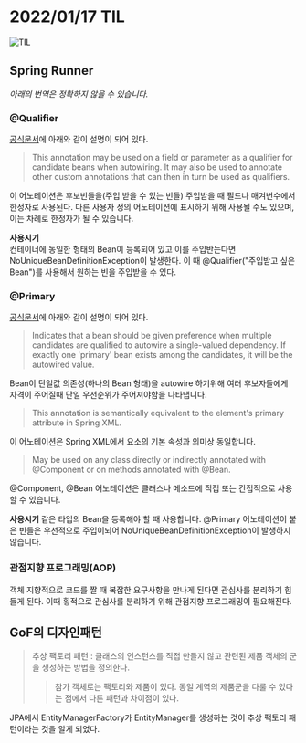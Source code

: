 # 2022/01/17 TIL

![TIL](https://user-images.githubusercontent.com/35131529/149957056-4afbb44b-ab6e-480f-af36-4a1efc5ca667.png)

## Spring Runner

_아래의 번역은 정확하지 않을 수 있습니다._

### @Qualifier

[공식문서](https://docs.spring.io/spring-framework/docs/current/javadoc-api/org/springframework/beans/factory/annotation/Qualifier.html)에 아래와 같이 설명이 되어 있다.

> This annotation may be used on a field or parameter as a qualifier for candidate beans when autowiring. It may also be used to annotate other custom annotations that can then in turn be used as qualifiers.

이 어노테이션은 후보빈들을(주입 받을 수 있는 빈들) 주입받을 때 필드나 매겨변수에서 한정자로 사용된다. 다른 사용자 정의 어노테이션에 표시하기 위해 사용될 수도 있으며, 이는 차례로 한정자가 될 수 있습니다.

**사용시기**  
컨테이너에 동일한 형태의 Bean이 등록되어 있고 이를 주입반는다면 NoUniqueBeanDefinitionException이 발생한다. 이 때
@Qualifier("주입받고 싶은 Bean")를 사용해서 원하는 빈을 주입받을 수 있다.

### @Primary

[공식문서](https://docs.spring.io/spring-framework/docs/current/javadoc-api/org/springframework/context/annotation/Primary.html)에 아래와 같이 설명이 되어 있다.

> Indicates that a bean should be given preference when multiple candidates are qualified to autowire a single-valued dependency. If exactly one 'primary' bean exists among the candidates, it will be the autowired value.

Bean이 단일값 의존성(하나의 Bean 형태)을 autowire 하기위해 여러 후보자들에게 자격이 주어질때 단일 우선순위가 주어져야함을 나타냅니다.

> This annotation is semantically equivalent to the <bean> element's primary attribute in Spring XML.

이 어노테이션은 Spring XML에서 <bean> 요소의 기본 속성과 의미상 동일합니다.

> May be used on any class directly or indirectly annotated with @Component or on methods annotated with @Bean.

@Component, @Bean 어노테이션은 클래스나 메소드에 직접 또는 간접적으로 사용할 수 있습니다.

**사용시기**
같은 타입의 Bean을 등록해야 할 때 사용합니다. @Primary 어노테이션이 붙은 빈들은 우선적으로 주입이되어 NoUniqueBeanDefinitionException이 발생하지 않습니다.

### 관점지향 프로그래밍(AOP)

객체 지향적으로 코드를 짤 때 복잡한 요구사항을 만나게 된다면 관심사를 분리하기 힘들게 된다. 이때 횡적으로 관심사를 분리하기 위해 관점지향 프로그래밍이 필요해진다.

## GoF의 디자인패턴

> 추상 팩토리 패턴 : 클래스의 인스턴스를 직접 만들지 않고 관련된 제품 객체의 군을 생성하는 방법을 정의한다.
>
> > 참가 객체로는 팩토리와 제품이 있다.
> > 동일 계역의 제품군을 다룰 수 있다는 점에서 다른 패턴과 차이점이 있다.

JPA에서 EntityManagerFactory가 EntityManager를 생성하는 것이 추상 팩토리 패턴이라는 것을 알게 되었다.
